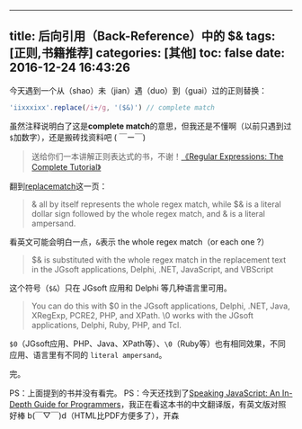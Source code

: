 
---
title: 后向引用（Back-Reference）中的 $&
tags: [正则,书籍推荐]
categories: [其他]
toc: false
date: 2016-12-24 16:43:26
---

今天遇到一个从（shao）未（jian）遇（duo）到（guai）过的正则替换：
```javascript
'iixxxixx'.replace(/i+/g, '($&)') // complete match
```
虽然注释说明白了这是**complete match**的意思，但我还是不懂啊（以前只遇到过``$``加数字），还是搬砖找资料吧  ( ￣ー￣)

>送给你们一本讲解正则表达式的书，不谢！[《Regular Expressions: The Complete Tutorial》](http://www.regular-expressions.info)

翻到[replacematch](http://www.regular-expressions.info/replacematch.html)这一页：

>& all by itself represents the whole regex match, while $& is a literal dollar sign followed by the whole regex match, and \& is a literal ampersand.

看英文可能会明白一点，`&`表示 the whole regex match（or each one ?）

>$& is substituted with the whole regex match in the replacement text in the JGsoft applications, Delphi, .NET, JavaScript, and VBScript

这个符号（`$&`）只在 JGsoft 应用和 Delphi 等几种语言里可用。

>You can do this with $0 in the JGsoft applications, Delphi, .NET, Java, XRegExp, PCRE2, PHP, and XPath. \0 works with the JGsoft applications, Delphi, Ruby, PHP, and Tcl.

`$0`（JGsoft应用、PHP、Java、XPath等）、`\0`（Ruby等）也有相同效果，不同应用、语言里有不同的 `literal ampersand`。

完。

PS：上面提到的书并没有看完。
PS：今天还找到了[Speaking JavaScript: An In-Depth Guide for Programmers](http://speakingjs.com/)，我正在看这本书的中文翻译版，有英文版对照好棒 b(￣▽￣)d（HTML比PDF方便多了），开森  


